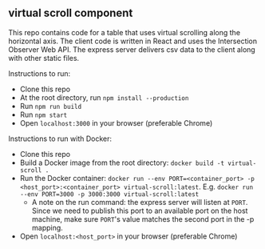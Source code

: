 ## virtual scroll component
This repo contains code for a table that uses virtual scrolling along the horizontal axis. The client code is written in React and uses the Intersection Observer Web API. The express server delivers csv data to the client along with other static files.

Instructions to run:
- Clone this repo
- At the root directory, run `npm install --production`  
- Run `npm run build`
- Run `npm start`
- Open `localhost:3000` in your browser (preferable Chrome)

Instructions to run with Docker:
- Clone this repo
- Build a Docker image from the root directory: `docker build -t virtual-scroll .`  
- Run the Docker container: `docker run --env PORT=<container_port> -p <host_port>:<container_port> virtual-scroll:latest`. E.g. `docker run --env PORT=3000 -p 3000:3000 virtual-scroll:latest`
  - A note on the run command: the express server will listen at `PORT`. Since we need to publish this port to an available port on the host machine, make sure `PORT`'s value matches the second port in the -p mapping.
- Open `localhost:<host_port>` in your browser (preferable Chrome)
